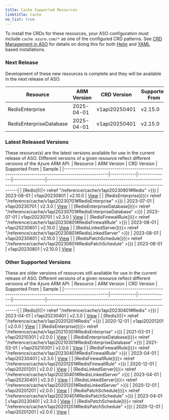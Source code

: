 ```yaml
---
title: Cache Supported Resources
linktitle: Cache
no_list: true
---
```

To install the CRDs for these resources, your ASO configuration must include `cache.azure.com/*` as one of the configured CRD patterns. See [CRD Management in ASO](https://azure.github.io/azure-service-operator/guide/crd-management/) for details on doing this for both [Helm](https://azure.github.io/azure-service-operator/guide/crd-management/#helm) and [YAML](https://azure.github.io/azure-service-operator/guide/crd-management/#yaml) based installations.

### Next Release

Development of these new resources is complete and they will be available in the next release of ASO.

| Resource                | ARM Version | CRD Version   | Supported From | Sample |
|-------------------------|-------------|---------------|----------------|--------|
| RedisEnterprise         | 2025-04-01  | v1api20250401 | v2.15.0        | -      |
| RedisEnterpriseDatabase | 2025-04-01  | v1api20250401 | v2.15.0        | -      |

### Latest Released Versions

These resource(s) are the latest versions available for use in the current release of ASO. Different versions of a given resource reflect different versions of the Azure ARM API.
| Resource                                                                                           | ARM Version | CRD Version   | Supported From | Sample                                                                                                                                      |
|----------------------------------------------------------------------------------------------------|-------------|---------------|----------------|---------------------------------------------------------------------------------------------------------------------------------------------|
| [Redis]({{< relref "/reference/cache/v1api20230801#Redis" >}})                                     | 2023-08-01  | v1api20230801 | v2.10.0        | [View](https://github.com/Azure/azure-service-operator/tree/main/v2/samples/cache/v1api20230801/v1api20230801_redis.yaml)                   |
| [RedisEnterprise]({{< relref "/reference/cache/v1api20230701#RedisEnterprise" >}})                 | 2023-07-01  | v1api20230701 | v2.3.0         | [View](https://github.com/Azure/azure-service-operator/tree/main/v2/samples/cache/v1api20230701/v1api20230701_redisenterprise.yaml)         |
| [RedisEnterpriseDatabase]({{< relref "/reference/cache/v1api20230701#RedisEnterpriseDatabase" >}}) | 2023-07-01  | v1api20230701 | v2.3.0         | [View](https://github.com/Azure/azure-service-operator/tree/main/v2/samples/cache/v1api20230701/v1api20230701_redisenterprisedatabase.yaml) |
| [RedisFirewallRule]({{< relref "/reference/cache/v1api20230801#RedisFirewallRule" >}})             | 2023-08-01  | v1api20230801 | v2.10.0        | [View](https://github.com/Azure/azure-service-operator/tree/main/v2/samples/cache/v1api20230801/v1api20230801_redisfirewallrule.yaml)       |
| [RedisLinkedServer]({{< relref "/reference/cache/v1api20230801#RedisLinkedServer" >}})             | 2023-08-01  | v1api20230801 | v2.10.0        | [View](https://github.com/Azure/azure-service-operator/tree/main/v2/samples/cache/v1api20230801/v1api20230801_redislinkedserver.yaml)       |
| [RedisPatchSchedule]({{< relref "/reference/cache/v1api20230801#RedisPatchSchedule" >}})           | 2023-08-01  | v1api20230801 | v2.10.0        | [View](https://github.com/Azure/azure-service-operator/tree/main/v2/samples/cache/v1api20230801/v1api20230801_redispatchschedule.yaml)      |

### Other Supported Versions

These are older versions of resources still available for use in the current release of ASO. Different versions of a given resource reflect different versions of the Azure ARM API.
| Resource                                                                                           | ARM Version | CRD Version   | Supported From | Sample                                                                                                                                      |
|----------------------------------------------------------------------------------------------------|-------------|---------------|----------------|---------------------------------------------------------------------------------------------------------------------------------------------|
| [Redis]({{< relref "/reference/cache/v1api20230401#Redis" >}})                                     | 2023-04-01  | v1api20230401 | v2.3.0         | [View](https://github.com/Azure/azure-service-operator/tree/main/v2/samples/cache/v1api20230401/v1api20230401_redis.yaml)                   |
| [Redis]({{< relref "/reference/cache/v1api20201201#Redis" >}})                                     | 2020-12-01  | v1api20201201 | v2.0.0         | [View](https://github.com/Azure/azure-service-operator/tree/main/v2/samples/cache/v1api20201201/v1api20201201_redis.yaml)                   |
| [RedisEnterprise]({{< relref "/reference/cache/v1api20210301#RedisEnterprise" >}})                 | 2021-03-01  | v1api20210301 | v2.0.0         | [View](https://github.com/Azure/azure-service-operator/tree/main/v2/samples/cache/v1api20210301/v1api20210301_redisenterprise.yaml)         |
| [RedisEnterpriseDatabase]({{< relref "/reference/cache/v1api20210301#RedisEnterpriseDatabase" >}}) | 2021-03-01  | v1api20210301 | v2.0.0         | [View](https://github.com/Azure/azure-service-operator/tree/main/v2/samples/cache/v1api20210301/v1api20210301_redisenterprisedatabase.yaml) |
| [RedisFirewallRule]({{< relref "/reference/cache/v1api20230401#RedisFirewallRule" >}})             | 2023-04-01  | v1api20230401 | v2.3.0         | [View](https://github.com/Azure/azure-service-operator/tree/main/v2/samples/cache/v1api20230401/v1api20230401_redisfirewallrule.yaml)       |
| [RedisFirewallRule]({{< relref "/reference/cache/v1api20201201#RedisFirewallRule" >}})             | 2020-12-01  | v1api20201201 | v2.0.0         | [View](https://github.com/Azure/azure-service-operator/tree/main/v2/samples/cache/v1api20201201/v1api20201201_redisfirewallrule.yaml)       |
| [RedisLinkedServer]({{< relref "/reference/cache/v1api20230401#RedisLinkedServer" >}})             | 2023-04-01  | v1api20230401 | v2.3.0         | [View](https://github.com/Azure/azure-service-operator/tree/main/v2/samples/cache/v1api20230401/v1api20230401_redislinkedserver.yaml)       |
| [RedisLinkedServer]({{< relref "/reference/cache/v1api20201201#RedisLinkedServer" >}})             | 2020-12-01  | v1api20201201 | v2.0.0         | [View](https://github.com/Azure/azure-service-operator/tree/main/v2/samples/cache/v1api20201201/v1api20201201_redislinkedserver.yaml)       |
| [RedisPatchSchedule]({{< relref "/reference/cache/v1api20230401#RedisPatchSchedule" >}})           | 2023-04-01  | v1api20230401 | v2.3.0         | [View](https://github.com/Azure/azure-service-operator/tree/main/v2/samples/cache/v1api20230401/v1api20230401_redispatchschedule.yaml)      |
| [RedisPatchSchedule]({{< relref "/reference/cache/v1api20201201#RedisPatchSchedule" >}})           | 2020-12-01  | v1api20201201 | v2.0.0         | [View](https://github.com/Azure/azure-service-operator/tree/main/v2/samples/cache/v1api20201201/v1api20201201_redispatchschedule.yaml)      |

